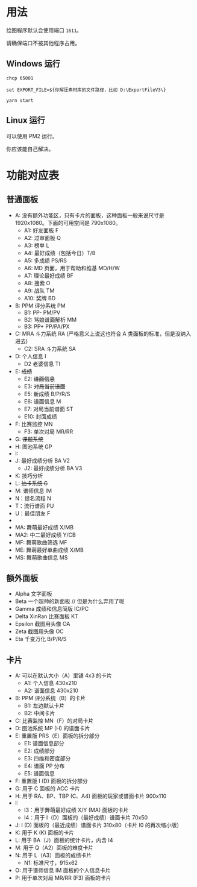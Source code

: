 # 用法

绘图程序默认会使用端口 `1611`。

请确保端口不被其他程序占用。

## Windows 运行

```
chcp 65001

set EXPORT_FILE=${你解压素材库的文件路径，比如 D:\ExportFileV3\}

yarn start
```

## Linux 运行

可以使用 PM2 运行。

你应该能自己解决。

# 功能对应表

## 普通面板

- A: 没有额外功能区，只有卡片的面板，这种面板一般来说尺寸是 1920x1080。下面的可用空间是 790x1080。
  - A1: 好友面板 F
  - A2: 过审面板 Q
  - A3: 榜单 L
  - A4: 最好成绩（包括今日）T/B
  - A5: 多成绩 PS/RS
  - A6: MD 页面，用于帮助和维基 MD/H/W
  - A7: 理论最好成绩 BF
  - A8: 搜索 O
  - A9: 战队 TM
  - A10: 奖牌 BD
- B: PPM 评分系统 PM
  - B1: PP- PM/PV
  - B2: 骂娘谱面解析 MM
  - B3: PP+ PP/PA/PX
- C: MRA 斗力系统 RA (严格意义上说这也符合 A 类面板的标准，但是没纳入进去)
  - C2: SRA 斗力系统 SA
- D: 个人信息 I
  - D2 老婆信息 TI
- E: ~~成绩~~
  - E2: ~~谱面信息~~
  - E3: ~~对局当前谱面~~
  - E5: 新成绩 B/P/R/S
  - E6: 谱面信息 M
  - E7: 对局当前谱面 ST
  - E10: 封面成绩 
- F: 比赛监控 MN
  - F3: 单次对局 MR/RR
- G: ~~课题系统~~
- H: 图池系统 GP
- I: 
- J: 最好成绩分析 BA V2
  - J2: 最好成绩分析 BA V3
- K: 技巧分析
- L: ~~抽卡系统 G~~
- M: 谱师信息 IM
- N：提名流程 N
- T：流行谱面 PU
- U：最佳朋友 F
-
- MA: 舞萌最好成绩 X/MB
- MA2: 中二最好成绩 Y/CB
- MF: 舞萌歌曲筛选 MF
- ME: 舞萌最好单曲成绩 X/MB
- MS: 舞萌歌曲信息 MS

## 额外面板

- Alpha 文字面板
- Beta 一个超帅的新面板 // 但是为什么弃用了呢
- Gamma 成绩和信息简版 IC/PC
- Delta XinRan 比赛面板 KT
- Epsilon 截图用头像 OA
- Zeta 截图用头像 OC
- Eta 千变万化 B/P/R/S

## 卡片

- A: 可以在默认大小（A）里铺 4x3 的卡片
  - A1: 个人信息 430x210
  - A2: 谱面信息 430x210
- B: PPM 评分系统（B）的卡片
  - B1: 左边默认卡片
  - B2: 中间卡片
- C: 比赛监控 MN（F）的对局卡片
- D: 图池系统 MP (H) 的谱面卡片
- E: 重置版 PRS（E）面板的拆分部分
  - E1: 谱面信息部分
  - E2: 成绩部分
  - E3: 四维和密度部分
  - E4: 谱面 PP 分布
  - E5: 谱面信息
- F: 重置版 I (D) 面板的拆分部分
- G: 用于 C 面板的 ACC 卡片
- H: 用于 RA、BP、TBP (C、A4) 面板的玩家或谱面卡片 900x110
- I: 
  - I3：用于舞萌最好成绩 X/Y (MA) 面板的卡片
  - I4：用于 I（D）面板的（最好成绩）谱面卡片 70x50
- J: I (D) 面板的（最近成绩）谱面卡片 310x80（卡片 I0 的再次缩小版）
- K: 用于 K (K) 面板的卡片
- L: 用于 BA（J）面板的统计卡片，内含 I4
- M: 用于 Q（A2）面板的难度卡片
- N: 用于 L（A3）面板的成绩卡片
  - N1: 标准尺寸，915x62
- O: 用于谱师信息 IM 面板的个人信息卡片
- P: 用于单次对局 MR/RR (F3) 面板的卡片
